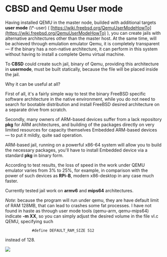 # CBSD and Qemu User mode

Having installed QEMU in the master node, builded with additional targets **user mode** (\\\*-user) ( [https://wiki.freebsd.org/QemuUserModeHowTo](https://wiki.freebsd.org/QemuUserModeHowTo) ), you can create jails with alternative architectures other than the master host. At the same time, will be achieved through emulation emulator Qemu, it is completely transparent — if the binary has a non-native architecture, it can perform in this system without having to install a complete Qemu virtual machine.

To **CBSD** could create such jail, binary of Qemu, providing this architecture in **usermode**, must be built statically, because the file will be placed inside the jail.

Why it can be useful at all?

First of all, it's a fairly simple way to test the binary FreeBSD specific software architecture in the native environment, while you do not need to search for bootable distribution and install FreeBSD desired architecture on a separate drive from scratch.

Secondly, many owners of ARM-based devices suffer from a lack repository **pkg** for ARM architectures, and building of the packages directly on very limited resources for capacity themselves Embedded ARM-based devices — to put it mildly, quite sad operation.

ARM-based jail, running on a powerful x86-64 system will allow you to build the necessary packages, you'll have to install Embedded device via a standard **pkg** in binary form.

According to test results, the loss of speed in the work under QEMU emulator varies from 3% to 25%, for example, in comparison with the power of such devices as **RPi-B**, modern x86-desktop in any case much faster.

Currently tested jail work on **armv6** and **mips64** architectures.

_Note_: because the program will run under qemu, they are have default limit of RAM 128MB, that can lead to crashes some fat processes. I have not found in haste as through user mode tools (qemu-arm, qemu-mips64) indicate **-m XX**, so you can simply adjust the desired volume in the file vl.c QEMU, specifying such

```
			#define DEFAULT_RAM_SIZE 512

```

instead of 128.

![](http://www.convectix.com/img/cbsd_with_qemu.png)

